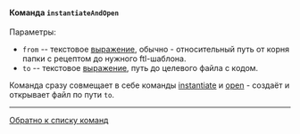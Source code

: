 #### Команда `instantiateAndOpen`

Параметры:

- `from` -- текстовое [выражение](../../EXPRESSIONS.md), обычно - относительный путь от корня папки с рецептом до
  нужного ftl-шаблона.
- `to` -- текстовое [выражение](../../EXPRESSIONS.md), путь до целевого файла с кодом.

Команда сразу совмещает в себе команды [instantiate](./INSTANTIATE.md) и [open](./OPEN.md) - создаёт и открывает файл по
пути `to`.

--- 

[Обратно к списку команд](../RECIPE.md)